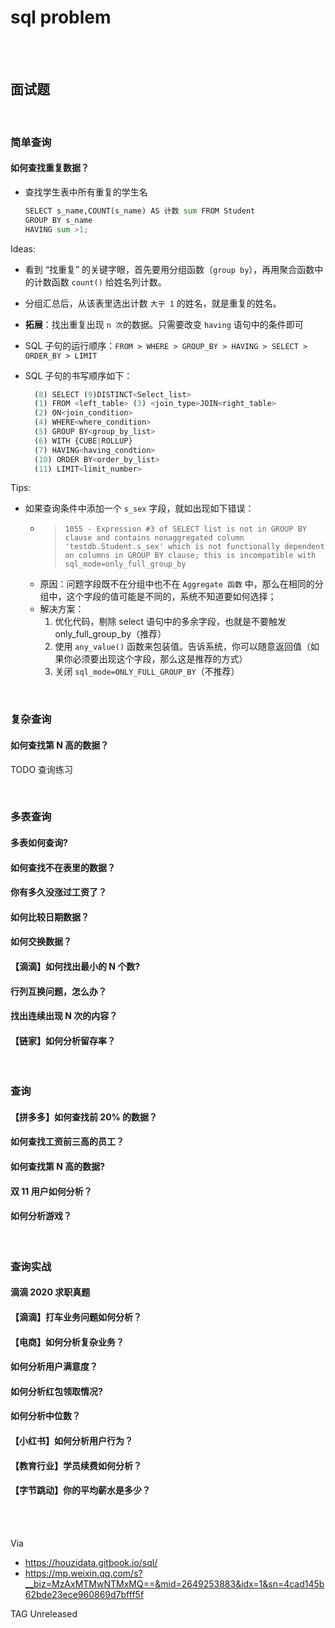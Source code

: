 # sql problem

</br>
</br>

## 面试题

</br>

### 简单查询

#### 如何查找重复数据？

- 查找学生表中所有重复的学生名

    ```py
    SELECT s_name,COUNT(s_name) AS 计数 sum FROM Student
    GROUP BY s_name
    HAVING sum >1;
    ```

Ideas:

- 看到 “找重复” 的关键字眼，首先要用分组函数（`group by`），再用聚合函数中的计数函数 `count()` 给姓名列计数。
- 分组汇总后，从该表里选出计数 `大于 1` 的姓名，就是重复的姓名。
- **拓展**：找出重复出现 `n 次`的数据。只需要改变 `having` 语句中的条件即可
- SQL 子句的运行顺序：`FROM > WHERE > GROUP_BY > HAVING > SELECT > ORDER_BY > LIMIT`
- SQL 子句的书写顺序如下：

  ```py
    (8) SELECT (9)DISTINCT<Select_list>
    (1) FROM <left_table> (3) <join_type>JOIN<right_table>
    (2) ON<join_condition>
    (4) WHERE<where_condition>
    (5) GROUP BY<group_by_list>
    (6) WITH {CUBE|ROLLUP}
    (7) HAVING<having_condtion>
    (10) ORDER BY<order_by_list>
    (11) LIMIT<limit_number>
  ```

Tips:

- 如果查询条件中添加一个 `s_sex` 字段，就如出现如下错误：
  - > `1055 - Expression #3 of SELECT list is not in GROUP BY clause and contains nonaggregated column 'testdb.Student.s_sex' which is not functionally dependent on columns in GROUP BY clause; this is incompatible with sql_mode=only_full_group_by`
  - 原因：问题字段既不在分组中也不在 `Aggregate 函数` 中，那么在相同的分组中，这个字段的值可能是不同的，系统不知道要如何选择；
  - 解决方案：
    1. 优化代码，剔除 select 语句中的多余字段，也就是不要触发 only_full_group_by（推荐）
    2. 使用 `any_value()` 函数来包装值。告诉系统，你可以随意返回值（如果你必须要出现这个字段，那么这是推荐的方式）
    3. 关闭 `sql_mode=ONLY_FULL_GROUP_BY`（不推荐）

</br>

### 复杂查询

#### 如何查找第 N 高的数据？

TODO 查询练习

</br>

### 多表查询

#### 多表如何查询?

#### 如何查找不在表里的数据？

#### 你有多久没涨过工资了？

#### 如何比较日期数据？

#### 如何交换数据？

#### 【滴滴】如何找出最小的 N 个数?

#### 行列互换问题，怎么办？

#### 找出连续出现 N 次的内容？

#### 【链家】如何分析留存率？

</br>

### 查询

#### 【拼多多】如何查找前 20% 的数据？

#### 如何查找工资前三高的员工？

#### 如何查找第 N 高的数据?

#### 双 11 用户如何分析？

#### 如何分析游戏？

</br>

### 查询实战

#### 滴滴 2020 求职真题

#### 【滴滴】打车业务问题如何分析？

#### 【电商】如何分析复杂业务？

#### 如何分析用户满意度？

#### 如何分析红包领取情况?

#### 如何分析中位数？

#### 【小红书】如何分析用户行为？

#### 【教育行业】学员续费如何分析？

#### 【字节跳动】你的平均薪水是多少？

</br>
</br>

Via

- <https://houzidata.gitbook.io/sql/>
- <https://mp.weixin.qq.com/s?__biz=MzAxMTMwNTMxMQ==&mid=2649253883&idx=1&sn=4cad145b62bde23ece960869d7bfff5f>

TAG Unreleased
